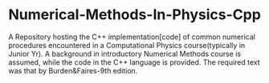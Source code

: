 # Numerical-Methods-In-Physics-Cpp

A Repository hosting the C++ implementation[code] of common numerical procedures encountered in a Computational Physics course(typically in Junior Yr). 
A background in introductory Numerical Methods course is assumed, while the code in the C++ language is provided.
The required text was that by Burden&Faires-9th edition.
